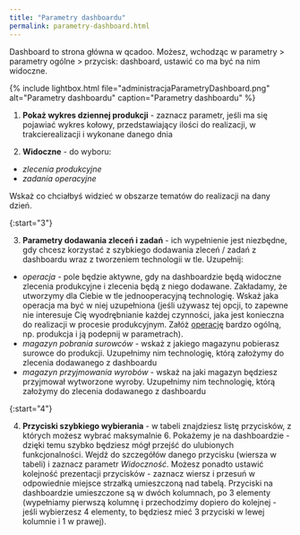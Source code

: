 ```yaml
---
title: "Parametry dashboardu"
permalink: parametry-dashboard.html 
---
```


Dashboard to strona główna w qcadoo. Możesz, wchodząc w parametry > parametry ogólne > przycisk: dashboard, ustawić co ma być na nim widoczne.

{% include lightbox.html file="administracjaParametryDashboard.png" alt="Parametry dashboardu" caption="Parametry dashboardu" %}

1. **Pokaż wykres dziennej produkcji** - zaznacz parametr, jeśli ma się pojawiać wykres kołowy, przedstawiający ilości do realizacji, w trakcierealizacji i wykonane danego dnia

2. **Widoczne** - do wyboru:
- _zlecenia produkcyjne_
- _zadania operacyjne_

Wskaż co chciałbyś widzieć w obszarze tematów do realizacji na dany dzień. 

{:start="3"}

3. **Parametry dodawania zleceń i zadań** - ich wypełnienie jest niezbędne, gdy chcesz korzystać z szybkiego dodawania zleceń / zadań z dashboardu wraz z tworzeniem technologii w tle. Uzupełnij:
- _operacja_ - pole będzie aktywne, gdy na dashboardzie będą widoczne zlecenia produkcyjne i zlecenia będą z niego dodawane. Zakładamy, że utworzymy dla Ciebie w tle jednooperacyjną technologię. Wskaż jaka operacja ma być w niej uzupełniona (jeśli używasz tej opcji, to zapewne nie interesuje Cię wyodrębnianie każdej czynności, jaka jest konieczna do realizacji w procesie produkcyjnym. Załóż [operację](/operacje) bardzo ogólną, np. produkcja i ją podepnij w parametrach).
- _magazyn pobrania surowców_ - wskaż z jakiego magazynu pobierasz surowce do produkcji. Uzupełnimy nim technologię, którą założymy do zlecenia dodawanego z dashboardu
- _magazyn przyjmowania wyrobów_ - wskaż na jaki magazyn będziesz przyjmował wytworzone wyroby. Uzupełnimy nim technologię, którą założymy do zlecenia dodawanego z dashboardu

{:start="4"}

4. **Przyciski szybkiego wybierania** - w tabeli znajdziesz listę przycisków, z których możesz wybrać maksymalnie 6. Pokażemy je na dashboardzie - dzięki temu szybko będziesz mógł przejść do ulubionych funkcjonalności. Wejdź do szczegółów danego przycisku (wiersza w tabeli) i zaznacz parametr _Widoczność_. Możesz ponadto ustawić kolejność prezentacji przycisków - zaznacz wiersz i przesuń w odpowiednie miejsce strzałką umieszczoną nad tabelą. Przyciski na dashboardzie umieszczone są w dwóch kolumnach, po 3 elementy (wypełniamy pierwszą kolumnę i przechodzimy dopiero do kolejnej - jeśli wybierzesz 4 elementy, to będziesz mieć 3 przyciski w lewej kolumnie i 1 w prawej). 